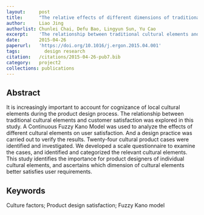 ```yaml
---
layout:     post
title:      "The relative effects of different dimensions of traditional cultural elements on customer product satisfaction"
author:     Liao Jing
authorlist: Chunlei Chai, Defu Bao, Lingyun Sun, Yu Cao
excerpt:    'The relationship between traditional cultural elements and customer satisfaction was explored in this study.'
date:       2015-04-26
paperurl:   'https://doi.org/10.1016/j.ergon.2015.04.001'
tags: 		  design research
citation:   /citations/2015-04-26-pub7.bib
category:   project2
collections: publications
---
```


## Abstract
It is increasingly important to account for cognizance of local cultural elements during the product design process. 
The relationship between traditional cultural elements and customer satisfaction was explored in this study. 
A Continuous Fuzzy Kano Model was used to analyze the effects of different cultural elements on user satisfaction. 
And a design practice was carried out to verify the results. 
Twenty-four cultural product cases were identified and investigated. 
We developed a scale questionnaire to examine the cases, and identified and categorized the relevant cultural elements. 
This study identifies the importance for product designers of individual cultural elements, 
and ascertains which dimension of cultural elements better satisfies user requirements.

## Keywords
Culture factors; Product design satisfaction; Fuzzy Kano model
